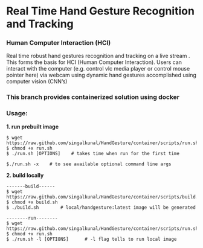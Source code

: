 # Real Time Hand Gesture Recognition and Tracking

### Human Computer Interaction (HCI)

Real time robust hand gestures recognition and tracking on a live stream . This forms the basis for HCI (Human Computer Interaction). Users can interact with the computer (e.g. control vlc media player or control mouse pointer  here) via webcam using dynamic hand gestures accomplished using computer vision (CNN’s)

### This branch provides containerized solution using docker

### Usage:

<b>1. run prebuilt image</b>

    $ wget https://raw.github.com/singalkunal/HandGesture/container/scripts/run.sh
    $ chmod +x run.sh
    $ ./run.sh [OPTIONS]    # takes time when run for the first time

    $./run.sh -x    # to see available optional command line args


<b>2. build locally</b>

    -------build------
    $ wget https://raw.github.com/singalkunal/HandGesture/container/scripts/build.sh
    $ chmod +x build.sh
    $ ./build.sh        # local/handgesture:latest image will be generated

    --------run--------
    $ wget https://raw.github.com/singalkunal/HandGesture/container/scripts/run.sh
    $ chmod +x run.sh
    $ ./run.sh -l [OPTIONS]      # -l flag tells to run local image

